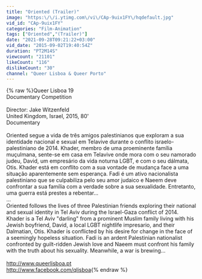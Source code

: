 ```yaml
---
title: "Oriented (Trailer)"
image: "https:\/\/i.ytimg.com\/vi\/CAp-9uix1FY\/hqdefault.jpg"
vid_id: "CAp-9uix1FY"
categories: "Film-Animation"
tags: ["Oriented","(Trailer)"]
date: "2021-09-28T09:21:22+03:00"
vid_date: "2015-09-02T19:40:54Z"
duration: "PT2M14S"
viewcount: "21101"
likeCount: "116"
dislikeCount: "30"
channel: "Queer Lisboa & Queer Porto"
---
```

{% raw %}Queer Lisboa 19<br />Documentary Competition<br /><br />Director: Jake Witzenfeld<br />United Kingdom, Israel, 2015, 80'<br />Documentary<br /><br />Oriented segue a vida de três amigos palestinianos que exploram a sua identidade nacional e sexual em Telavive durante o conflito israelo-palestiniano de 2014. Khader, membro de uma proeminente família muçulmana, sente-se em casa em Telavive onde mora com o seu namorado judeu, David, um empresário da vida noturna LGBT, e com o seu dálmata, Otis. Khader está em conflito com a sua vontade de mudança face a uma situação aparentemente sem esperança. Fadi é um ativo nacionalista palestiniano que se culpabiliza pelo seu amor judaico e Naeem deve confrontar a sua família com a verdade sobre a sua sexualidade. Entretanto, uma guerra está prestes a rebentar...<br />...<br />Oriented follows the lives of three Palestinian friends exploring their national and sexual identity in Tel Aviv during the Israel-Gaza conflict of 2014. Khader is a Tel Aviv &quot;darling&quot; from a prominent Muslim family living with his Jewish boyfriend, David, a local LGBT nightlife impresario, and their Dalmatian, Otis. Khader is conflicted by his desire for change in the face of a seemingly hopeless situation. Fadi is an ardent Palestinian nationalist confronted by guilt-ridden Jewish love and Naeem must confront his family with the truth about his sexuality. Meanwhile, a war is brewing…<br /><br /><a rel="nofollow" target="blank" href="http://www.queerlisboa.pt">http://www.queerlisboa.pt</a><br /><a rel="nofollow" target="blank" href="http://www.facebook.com/qlisboa">http://www.facebook.com/qlisboa</a>{% endraw %}
